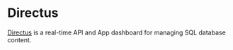 # Directus

[Directus](https://github.com/directus/directus) is a real-time API and App dashboard for managing SQL database content.
